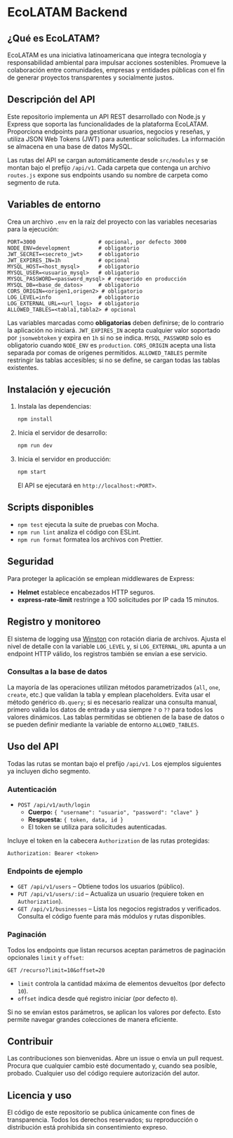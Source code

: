 # EcoLATAM Backend

## ¿Qué es EcoLATAM?

EcoLATAM es una iniciativa latinoamericana que integra tecnología y responsabilidad ambiental para impulsar acciones sostenibles. Promueve la colaboración entre comunidades, empresas y entidades públicas con el fin de generar proyectos transparentes y socialmente justos.

## Descripción del API

Este repositorio implementa un API REST desarrollado con Node.js y Express que soporta las funcionalidades de la plataforma EcoLATAM. Proporciona endpoints para gestionar usuarios, negocios y reseñas, y utiliza JSON Web Tokens (JWT) para autenticar solicitudes. La información se almacena en una base de datos MySQL.

Las rutas del API se cargan automáticamente desde `src/modules` y se montan bajo el prefijo `/api/v1`. Cada carpeta que contenga un archivo `routes.js` expone sus endpoints usando su nombre de carpeta como segmento de ruta.

## Variables de entorno

Crea un archivo `.env` en la raíz del proyecto con las variables necesarias para la ejecución:

```
PORT=3000                    # opcional, por defecto 3000
NODE_ENV=development         # obligatorio
JWT_SECRET=<secreto_jwt>     # obligatorio
JWT_EXPIRES_IN=1h            # opcional
MYSQL_HOST=<host_mysql>      # obligatorio
MYSQL_USER=<usuario_mysql>   # obligatorio
MYSQL_PASSWORD=<password_mysql> # requerido en producción
MYSQL_DB=<base_de_datos>     # obligatorio
CORS_ORIGIN=<origen1,origen2> # obligatorio
LOG_LEVEL=info               # obligatorio
LOG_EXTERNAL_URL=<url_logs>  # obligatorio
ALLOWED_TABLES=<tabla1,tabla2> # opcional
```

Las variables marcadas como **obligatorias** deben definirse; de lo contrario la aplicación no iniciará. `JWT_EXPIRES_IN` acepta cualquier valor soportado por `jsonwebtoken` y expira en `1h` si no se indica. `MYSQL_PASSWORD` solo es obligatorio cuando `NODE_ENV` es `production`. `CORS_ORIGIN` acepta una lista separada por comas de orígenes permitidos. `ALLOWED_TABLES` permite restringir las tablas accesibles; si no se define, se cargan todas las tablas existentes.

## Instalación y ejecución

1. Instala las dependencias:
   ```bash
   npm install
   ```
2. Inicia el servidor de desarrollo:
   ```bash
   npm run dev
   ```
3. Inicia el servidor en producción:
   ```bash
   npm start
   ```
   El API se ejecutará en `http://localhost:<PORT>`.

## Scripts disponibles

- `npm test` ejecuta la suite de pruebas con Mocha.
- `npm run lint` analiza el código con ESLint.
- `npm run format` formatea los archivos con Prettier.

## Seguridad

Para proteger la aplicación se emplean middlewares de Express:

- **Helmet** establece encabezados HTTP seguros.
- **express-rate-limit** restringe a 100 solicitudes por IP cada 15 minutos.

## Registro y monitoreo

El sistema de logging usa [Winston](https://github.com/winstonjs/winston) con rotación diaria de archivos. Ajusta el nivel de detalle con la variable `LOG_LEVEL` y, si `LOG_EXTERNAL_URL` apunta a un endpoint HTTP válido, los registros también se envían a ese servicio.

### Consultas a la base de datos

La mayoría de las operaciones utilizan métodos parametrizados (`all`, `one`,
`create`, etc.) que validan la tabla y emplean placeholders. Evita usar el
método genérico `db.query`; si es necesario realizar una consulta manual,
primero valida los datos de entrada y usa siempre `?` o `??` para todos los
valores dinámicos. Las tablas permitidas se obtienen de la base de datos o se
pueden definir mediante la variable de entorno `ALLOWED_TABLES`.

## Uso del API

Todas las rutas se montan bajo el prefijo `/api/v1`. Los ejemplos siguientes ya incluyen dicho segmento.

### Autenticación

- `POST /api/v1/auth/login`
  - **Cuerpo:** `{ "username": "usuario", "password": "clave" }`
  - **Respuesta:** `{ token, data, id }`
  - El token se utiliza para solicitudes autenticadas.

Incluye el token en la cabecera `Authorization` de las rutas protegidas:

```
Authorization: Bearer <token>
```

### Endpoints de ejemplo

- `GET /api/v1/users` – Obtiene todos los usuarios (público).
- `PUT /api/v1/users/:id` – Actualiza un usuario (requiere token en `Authorization`).
- `GET /api/v1/businesses` – Lista los negocios registrados y verificados.
  Consulta el código fuente para más módulos y rutas disponibles.

### Paginación

Todos los endpoints que listan recursos aceptan parámetros de paginación opcionales `limit` y `offset`:

```
GET /recurso?limit=10&offset=20
```

- `limit` controla la cantidad máxima de elementos devueltos (por defecto `10`).
- `offset` indica desde qué registro iniciar (por defecto `0`).

Si no se envían estos parámetros, se aplican los valores por defecto. Esto permite navegar grandes colecciones de manera eficiente.

## Contribuir

Las contribuciones son bienvenidas. Abre un issue o envía un pull request. Procura que cualquier cambio esté documentado y, cuando sea posible, probado. Cualquier uso del código requiere autorización del autor.

## Licencia y uso

El código de este repositorio se publica únicamente con fines de transparencia. Todos los derechos reservados; su reproducción o distribución está prohibida sin consentimiento expreso.
